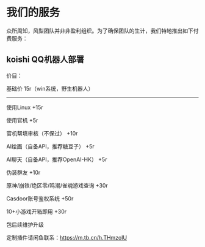 # 我们的服务

众所周知，风梨团队并非非盈利组织。为了确保团队的生计，我们特地推出如下付费服务：

## koishi QQ机器人部署

价目：

基础价  15r（win系统，野生机器人）

----

使用Linux  +15r

使用官机  +5r

官机帮填审核（不保过）  +10r

AI绘画（自备API，推荐糖豆子）  +5r

AI聊天（自备API，推荐OpenAI-HK）  +5r

伪装群友  +10r

原神/崩铁/绝区零/鸣潮/雀魂游戏查询  +30r

Casdoor账号鉴权系统  +50r

10+小游戏开箱即用  +30r

包后续维护升级

定制插件请闲鱼联系：https://m.tb.cn/h.THmzoIU